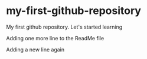 # my-first-github-repository
My first github repository. Let's started learning

Adding one more line to the ReadMe file

Adding a new line again
